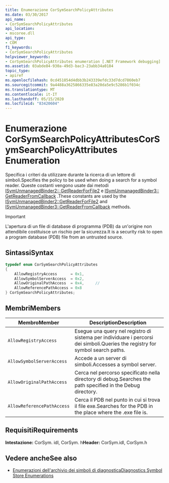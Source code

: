 ```yaml
---
title: Enumerazione CorSymSearchPolicyAttributes
ms.date: 03/30/2017
api_name:
- CorSymSearchPolicyAttributes
api_location:
- mscoree.dll
api_type:
- COM
f1_keywords:
- CorSymSearchPolicyAttributes
helpviewer_keywords:
- CorSymSearchPolicyAttributes enumeration [.NET Framework debugging]
ms.assetid: 03abde84-930a-49d3-bac3-23abb34a0184
topic_type:
- apiref
ms.openlocfilehash: 0cd451854d4dbb3b243339efdc33d7dcd7860eb7
ms.sourcegitcommit: 9a4488a3625866335e83a20da5e9c5286b1f034c
ms.translationtype: MT
ms.contentlocale: it-IT
ms.lasthandoff: 05/15/2020
ms.locfileid: "83420604"
---
```

# <a name="corsymsearchpolicyattributes-enumeration"></a><span data-ttu-id="29c2e-102">Enumerazione CorSymSearchPolicyAttributes</span><span class="sxs-lookup"><span data-stu-id="29c2e-102">CorSymSearchPolicyAttributes Enumeration</span></span>
<span data-ttu-id="29c2e-103">Specifica i criteri da utilizzare durante la ricerca di un lettore di simboli.</span><span class="sxs-lookup"><span data-stu-id="29c2e-103">Specifies the policy to be used when doing a search for a symbol reader.</span></span> <span data-ttu-id="29c2e-104">Queste costanti vengono usate dai metodi [ISymUnmanagedBinder2:: GetReaderForFile2](../../../../docs/framework/unmanaged-api/diagnostics/isymunmanagedbinder2-getreaderforfile2-method.md) e [ISymUnmanagedBinder3:: GetReaderFromCallback](isymunmanagedbinder3-getreaderfromcallback-method.md) .</span><span class="sxs-lookup"><span data-stu-id="29c2e-104">These constants are used by the [ISymUnmanagedBinder2::GetReaderForFile2](../../../../docs/framework/unmanaged-api/diagnostics/isymunmanagedbinder2-getreaderforfile2-method.md) and [ISymUnmanagedBinder3::GetReaderFromCallback](isymunmanagedbinder3-getreaderfromcallback-method.md) methods.</span></span>  
  
> [!IMPORTANT]
> <span data-ttu-id="29c2e-105">L'apertura di un file di database di programma (PDB) da un'origine non attendibile costituisce un rischio per la sicurezza.</span><span class="sxs-lookup"><span data-stu-id="29c2e-105">It is a security risk to open a program database (PDB) file from an untrusted source.</span></span>  
  
## <a name="syntax"></a><span data-ttu-id="29c2e-106">Sintassi</span><span class="sxs-lookup"><span data-stu-id="29c2e-106">Syntax</span></span>  
  
```cpp  
typedef enum CorSymSearchPolicyAttributes  
{  
    AllowRegistryAccess      = 0x1,
    AllowSymbolServerAccess  = 0x2,  
    AllowOriginalPathAccess  = 0x4,     //
    AllowReferencePathAccess = 0x8  
} CorSymSearchPolicyAttributes;  
```  
  
## <a name="members"></a><span data-ttu-id="29c2e-107">Membri</span><span class="sxs-lookup"><span data-stu-id="29c2e-107">Members</span></span>  
  
|<span data-ttu-id="29c2e-108">Membro</span><span class="sxs-lookup"><span data-stu-id="29c2e-108">Member</span></span>|<span data-ttu-id="29c2e-109">Description</span><span class="sxs-lookup"><span data-stu-id="29c2e-109">Description</span></span>|  
|------------|-----------------|  
|`AllowRegistryAccess`|<span data-ttu-id="29c2e-110">Esegue una query nel registro di sistema per individuare i percorsi dei simboli.</span><span class="sxs-lookup"><span data-stu-id="29c2e-110">Queries the registry for symbol search paths.</span></span>|  
|`AllowSymbolServerAccess`|<span data-ttu-id="29c2e-111">Accede a un server di simboli.</span><span class="sxs-lookup"><span data-stu-id="29c2e-111">Accesses a symbol server.</span></span>|  
|`AllowOriginalPathAccess`|<span data-ttu-id="29c2e-112">Cerca nel percorso specificato nella directory di debug.</span><span class="sxs-lookup"><span data-stu-id="29c2e-112">Searches the path specified in the Debug directory.</span></span>|  
|`AllowReferencePathAccess`|<span data-ttu-id="29c2e-113">Cerca il PDB nel punto in cui si trova il file exe.</span><span class="sxs-lookup"><span data-stu-id="29c2e-113">Searches for the PDB in the place where the .exe file is.</span></span>|  
  
## <a name="requirements"></a><span data-ttu-id="29c2e-114">Requisiti</span><span class="sxs-lookup"><span data-stu-id="29c2e-114">Requirements</span></span>  
 <span data-ttu-id="29c2e-115">**Intestazione:** CorSym. idl, CorSym. h</span><span class="sxs-lookup"><span data-stu-id="29c2e-115">**Header:** CorSym.idl, CorSym.h</span></span>  
  
## <a name="see-also"></a><span data-ttu-id="29c2e-116">Vedere anche</span><span class="sxs-lookup"><span data-stu-id="29c2e-116">See also</span></span>

- [<span data-ttu-id="29c2e-117">Enumerazioni dell'archivio dei simboli di diagnostica</span><span class="sxs-lookup"><span data-stu-id="29c2e-117">Diagnostics Symbol Store Enumerations</span></span>](diagnostics-symbol-store-enumerations.md)

